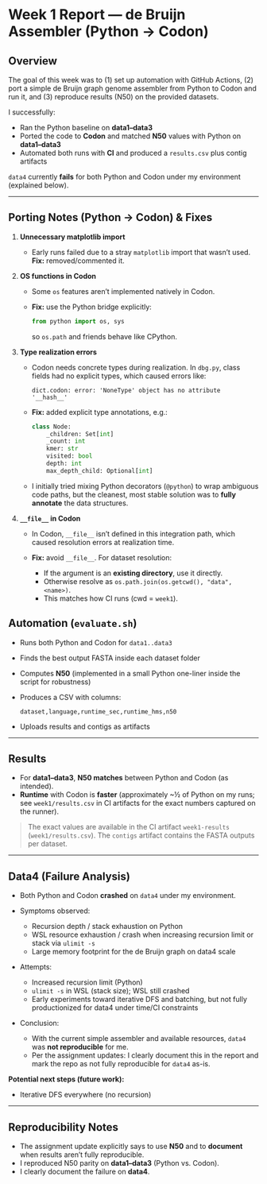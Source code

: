 # Week 1 Report — de Bruijn Assembler (Python → Codon)

## Overview

The goal of this week was to (1) set up automation with GitHub Actions, (2) port a simple de Bruijn graph genome assembler from Python to Codon and run it, and (3) reproduce results (N50) on the provided datasets.

I successfully:

* Ran the Python baseline on **data1–data3**
* Ported the code to **Codon** and matched **N50** values with Python on **data1–data3**
* Automated both runs with **CI** and produced a `results.csv` plus contig artifacts

`data4` currently **fails** for both Python and Codon under my environment (explained below).

---
## Porting Notes (Python → Codon) & Fixes

1. **Unnecessary matplotlib import**

   * Early runs failed due to a stray `matplotlib` import that wasn’t used.
     **Fix:** removed/commented it.

2. **OS functions in Codon**

   * Some `os` features aren’t implemented natively in Codon.
   * **Fix:** use the Python bridge explicitly:

     ```python
     from python import os, sys
     ```

     so `os.path` and friends behave like CPython.

3. **Type realization errors**

   * Codon needs concrete types during realization. In `dbg.py`, class fields had no explicit types, which caused errors like:

     ```
     dict.codon: error: 'NoneType' object has no attribute '__hash__'
     ```
   * **Fix:** added explicit type annotations, e.g.:

     ```python
     class Node:
         _children: Set[int]
         _count: int
         kmer: str
         visited: bool
         depth: int
         max_depth_child: Optional[int]
     ```
   * I initially tried mixing Python decorators (`@python`) to wrap ambiguous code paths, but the cleanest, most stable solution was to **fully annotate** the data structures.
4. **`__file__` in Codon**

   * In Codon, `__file__` isn’t defined in this integration path, which caused resolution errors at realization time.
   * **Fix:** avoid `__file__`. For dataset resolution:

     * If the argument is an **existing directory**, use it directly.
     * Otherwise resolve as `os.path.join(os.getcwd(), "data", <name>)`.
     * This matches how CI runs (cwd = `week1`).
## Automation (`evaluate.sh`)

* Runs both Python and Codon for `data1..data3`
* Finds the best output FASTA inside each dataset folder
* Computes **N50** (implemented in a small Python one-liner inside the script for robustness)
* Produces a CSV with columns:

  ```
  dataset,language,runtime_sec,runtime_hms,n50
  ```
* Uploads results and contigs as artifacts

---

## Results

* For **data1–data3**, **N50 matches** between Python and Codon (as intended).
* **Runtime** with Codon is **faster** (approximately \~½ of Python on my runs; see `week1/results.csv` in CI artifacts for the exact numbers captured on the runner).

> The exact values are available in the CI artifact `week1-results` (`week1/results.csv`).
> The `contigs` artifact contains the FASTA outputs per dataset.

---

## Data4 (Failure Analysis)

* Both Python and Codon **crashed** on `data4` under my environment.
* Symptoms observed:

  * Recursion depth / stack exhaustion on Python
  * WSL resource exhaustion / crash when increasing recursion limit or stack via `ulimit -s`
  * Large memory footprint for the de Bruijn graph on data4 scale
* Attempts:

  * Increased recursion limit (Python)
  * `ulimit -s` in WSL (stack size); WSL still crashed
  * Early experiments toward iterative DFS and batching, but not fully productionized for data4 under time/CI constraints
* Conclusion:

  * With the current simple assembler and available resources, `data4` was **not reproducible** for me.
  * Per the assignment updates: I clearly document this in the report and mark the repo as not fully reproducible for `data4` as-is.

**Potential next steps (future work):**

* Iterative DFS everywhere (no recursion)
---

## Reproducibility Notes

* The assignment update explicitly says to use **N50** and to **document** when results aren’t fully reproducible.
* I reproduced N50 parity on **data1–data3** (Python vs. Codon).
* I clearly document the failure on **data4**.

